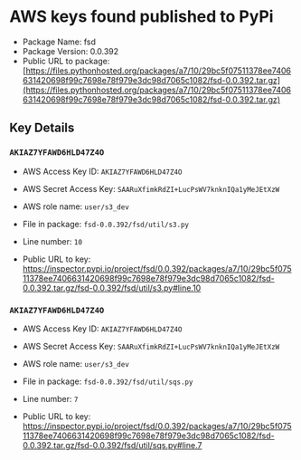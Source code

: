 # AWS keys found published to PyPi

* Package Name: fsd
* Package Version: 0.0.392
* Public URL to package: [https://files.pythonhosted.org/packages/a7/10/29bc5f07511378ee7406631420698f99c7698e78f979e3dc98d7065c1082/fsd-0.0.392.tar.gz](https://files.pythonhosted.org/packages/a7/10/29bc5f07511378ee7406631420698f99c7698e78f979e3dc98d7065c1082/fsd-0.0.392.tar.gz)

## Key Details

### `AKIAZ7YFAWD6HLD47Z4O`

* AWS Access Key ID: `AKIAZ7YFAWD6HLD47Z4O`
* AWS Secret Access Key: `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` 
* AWS role name: `user/s3_dev`
* File in package: `fsd-0.0.392/fsd/util/s3.py`
* Line number: `10`

* Public URL to key: https://inspector.pypi.io/project/fsd/0.0.392/packages/a7/10/29bc5f07511378ee7406631420698f99c7698e78f979e3dc98d7065c1082/fsd-0.0.392.tar.gz/fsd-0.0.392/fsd/util/s3.py#line.10



### `AKIAZ7YFAWD6HLD47Z4O`

* AWS Access Key ID: `AKIAZ7YFAWD6HLD47Z4O`
* AWS Secret Access Key: `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` 
* AWS role name: `user/s3_dev`
* File in package: `fsd-0.0.392/fsd/util/sqs.py`
* Line number: `7`

* Public URL to key: https://inspector.pypi.io/project/fsd/0.0.392/packages/a7/10/29bc5f07511378ee7406631420698f99c7698e78f979e3dc98d7065c1082/fsd-0.0.392.tar.gz/fsd-0.0.392/fsd/util/sqs.py#line.7


